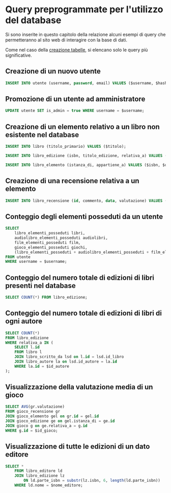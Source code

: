 # Query preprogrammate per l'utilizzo del database

Si sono inserite in questo capitolo della relazione alcuni esempi di query che permetteranno al sito web di interagire con la base di dati.

Come nel caso della [creazione tabelle](5-3-creazione-tabelle.md), si elencano solo le query più significative.

## Creazione di un nuovo utente

```sql
INSERT INTO utente (username, password, email) VALUES ($username, $hashed_password, $email);
```

## Promozione di un utente ad amministratore

```sql
UPDATE utente SET is_admin = true WHERE username = $username;
```

## Creazione di un elemento relativo a un libro non esistente nel database

```sql
INSERT INTO libro (titolo_primario) VALUES ($titolo);

INSERT INTO libro_edizione (isbn, titolo_edizione, relativa_a) VALUES ($isbn, $titolo, currval('libro_id_seq'));

INSERT INTO libro_elemento (istanza_di, appartiene_a) VALUES ($isbn, $username);
```

## Creazione di una recensione relativa a un elemento

```sql
INSERT INTO libro_recensione (id, commento, data, valutazione) VALUES ($isbn, $commento, now(), $valutazione); 
```

## Conteggio degli elementi posseduti da un utente

```sql
SELECT 
    libro_elementi_posseduti libri,
    audiolibro_elementi_posseduti audiolibri,
    film_elementi_posseduti film, 
    gioco_elementi_posseduti giochi,
    (libro_elementi_posseduti + audiolibro_elementi_posseduti + film_elementi_posseduti + gioco_elementi_posseduti) totale
FROM utente
WHERE username = $username;
```

## Conteggio del numero totale di edizioni di libri presenti nel database

```sql
SELECT COUNT(*) FROM libro_edizione;
```

## Conteggio del numero totale di edizioni di libri di ogni autore

```sql
SELECT COUNT(*)
FROM libro_edizione
WHERE relativa_a IN (
    SELECT l.id 
    FROM libro l
    JOIN libro_scritto_da lsd on l.id = lsd.id_libro
    JOIN libro_autore la on lsd.id_autore = la.id
    WHERE la.id = $id_autore
);
```

## Visualizzazione della valutazione media di un gioco

```sql
SELECT AVG(gr.valutazione)
FROM gioco_recensione gr
JOIN gioco_elemento gel on gr.id = gel.id
JOIN gioco_edizione ge on gel.istanza_di = ge.id
JOIN gioco g on ge.relativa_a = g.id
WHERE g.id = $id_gioco;
```

## Visualizzazione di tutte le edizioni di un dato editore

```sql
SELECT * 
    FROM libro_editore ld 
    JOIN libro_edizione lz 
        ON ld.parte_isbn = substr(lz.isbn, 6, length(ld.parte_isbn))
    WHERE ld.nome = $nome_editore;
```
